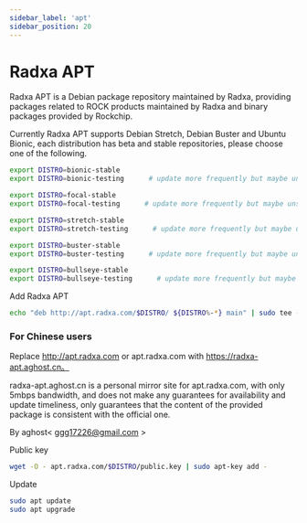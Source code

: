 ```yaml
---
sidebar_label: 'apt'
sidebar_position: 20
---
```


# Radxa APT

Radxa APT is a Debian package repository maintained by Radxa, providing packages related to ROCK products maintained by Radxa and binary packages provided by Rockchip.

Currently Radxa APT supports Debian Stretch, Debian Buster and Ubuntu Bionic, each distribution has beta and stable repositories, please choose one of the following.
```bash
export DISTRO=bionic-stable
export DISTRO=bionic-testing      # update more frequently but maybe unstable

export DISTRO=focal-stable
export DISTRO=focal-testing      # update more frequently but maybe unstable

export DISTRO=stretch-stable
export DISTRO=stretch-testing      # update more frequently but maybe unstable

export DISTRO=buster-stable
export DISTRO=buster-testing      # update more frequently but maybe unstable

export DISTRO=bullseye-stable
export DISTRO=bullseye-testing      # update more frequently but maybe unstable
```

Add Radxa APT

```bash
echo "deb http://apt.radxa.com/$DISTRO/ ${DISTRO%-*} main" | sudo tee -a /etc/apt/sources.list.d/apt-radxa-com.list
```

### For Chinese users

Replace http://apt.radxa.com or apt.radxa.com with https://radxa-apt.aghost.cn。

radxa-apt.aghost.cn is a personal mirror site for apt.radxa.com, with only 5mbps bandwidth, and does not make any guarantees for availability and update timeliness, only guarantees that the content of the provided package is consistent with the official one.

By aghost< ggg17226@gmail.com >

Public key

```bash
wget -O - apt.radxa.com/$DISTRO/public.key | sudo apt-key add -
```

Update

```bash
sudo apt update
sudo apt upgrade
```
